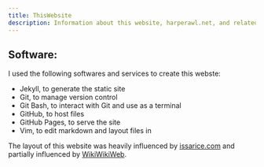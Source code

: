 ```yaml
---
title: ThisWebsite
description: Information about this website, harperawl.net, and related pages.
---
```

## Software:
I used the following softwares and services to create this webste:
- Jekyll, to generate the static site
- Git, to manage version control
- Git Bash, to interact with Git and use as a terminal
- GitHub, to host files
- GitHub Pages, to serve the site
- Vim, to edit markdown and layout files in

The layout of this website was heavily influenced by [issarice.com](http://issarice.com) and partially influenced by [WikiWikiWeb](https://wiki.c2.net).